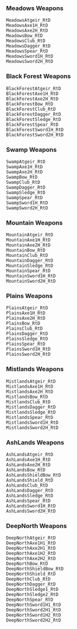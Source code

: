 
### Meadows Weapons
    MeadowsAtgeir_RtD
    MeadowsAxe1H_RtD
    MeadowsAxe2H_RtD
    MeadowsBow_RtD
    MeadowsClub_RtD
    MeadowsDagger_RtD
    MeadowsSpear_RtD
    MeadowsSword1H_RtD
    MeadowsSword2H_RtD

### Black Forest Weapons
    BlackForestAtgeir_RtD
    BlackForestAxe1H_RtD
    BlackForestAxe2H_RtD
    BlackForestBow_RtD
    BlackForestClub_RtD
    BlackForestDagger_RtD
    BlackForestSledge_RtD
    BlackForestSpear_RtD
    BlackForestSword1H_RtD
    BlackForestSword2H_RtD

### Swamp Weapons
    SwampAtgeir_RtD
    SwampAxe1H_RtD
    SwampAxe2H_RtD
    SwampBow_RtD
    SwampClub_RtD
    SwampDagger_RtD
    SwampSledge_RtD
    SwampSpear_RtD
    SwampSword1H_RtD
    SwampSword2H_RtD

### Mountain Weapons
    MountainAtgeir_RtD
    MountainAxe1H_RtD
    MountainAxe2H_RtD
    MountainBow_RtD
    MountainClub_RtD
    MountainDagger_RtD
    MountainSledge_RtD
    MountainSpear_RtD
    MountainSword1H_RtD
    MountainSword2H_RtD

### Plains Weapons
    PlainsAtgeir_RtD
    PlainsAxe1H_RtD
    PlainsAxe2H_RtD
    PlainsBow_RtD
    PlainsClub_RtD
    PlainsDagger_RtD
    PlainsSledge_RtD
    PlainsSpear_RtD
    PlainsSword1H_RtD
    PlainsSword2H_RtD

### Mistlands Weapons
    MistlandsAtgeir_RtD
    MistlandsAxe1H_RtD
    MistlandsAxe2H_RtD
    MistlandsBow_RtD
    MistlandsClub_RtD
    MistlandsDagger_RtD
    MistlandsSledge_RtD
    MistlandsSpear_RtD
    MistlandsSword1H_RtD
    MistlandsSword2H_RtD

### AshLands Weapons
    AshLandsAtgeir_RtD
    AshLandsAxe1H_RtD
    AshLandsAxe2H_RtD
    AshLandsBow_RtD
    AshLandsShieldBow_RtD
    AshLandsShield_RtD
    AshLandsClub_RtD
    AshLandsDagger_RtD
    AshLandsSledge_RtD
    AshLandsSpear_RtD
    AshLandsSword1H_RtD
    AshLandsSword2H_RtD

### DeepNorth Weapons
    DeepNorthAtgeir_RtD
    DeepNorthAxe1H1_RtD
    DeepNorthAxe2H1_RtD
    DeepNorthAxe1H2_RtD
    DeepNorthAxe2H2_RtD
    DeepNorthBow_RtD
    DeepNorthShieldBow_RtD
    DeepNorthShield_RtD
    DeepNorthClub_RtD
    DeepNorthDagger_RtD
    DeepNorthSledge1_RtD
    DeepNorthSledge2_RtD
    DeepNorthSpear_RtD
    DeepNorthSword1H1_RtD
    DeepNorthSword2H1_RtD
    DeepNorthSword1H2_RtD
    DeepNorthSword2H2_RtD

